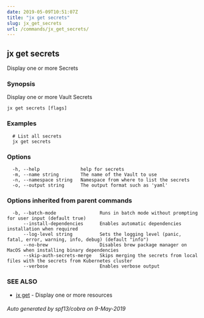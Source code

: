 ```yaml
---
date: 2019-05-09T10:51:07Z
title: "jx get secrets"
slug: jx_get_secrets
url: /commands/jx_get_secrets/
---
```

## jx get secrets

Display one or more Secrets

### Synopsis

Display one or more Vault Secrets

```
jx get secrets [flags]
```

### Examples

```
  # List all secrets
  jx get secrets
```

### Options

```
  -h, --help               help for secrets
  -m, --name string        The name of the Vault to use
  -n, --namespace string   Namespace from where to list the secrets
  -o, --output string      The output format such as 'yaml'
```

### Options inherited from parent commands

```
  -b, --batch-mode                Runs in batch mode without prompting for user input (default true)
      --install-dependencies      Enables automatic dependencies installation when required
      --log-level string          Sets the logging level (panic, fatal, error, warning, info, debug) (default "info")
      --no-brew                   Disables brew package manager on MacOS when installing binary dependencies
      --skip-auth-secrets-merge   Skips merging the secrets from local files with the secrets from Kubernetes cluster
      --verbose                   Enables verbose output
```

### SEE ALSO

* [jx get](/commands/jx_get/)	 - Display one or more resources

###### Auto generated by spf13/cobra on 9-May-2019
